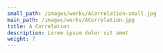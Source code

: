 ```yaml
---
small_path: /images/works/ACorrelation-small.jpg
main_path: /images/works/ACorrelation.jpg
title: A Correlation
description: Lorem ipsum dolor sit amet
weight: 7
---
```

